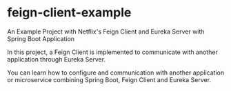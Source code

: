 # feign-client-example
An Example Project with Netflix's Feign Client and Eureka Server with Spring Boot Application

In this project, a Feign Client is implemented to communicate with another application through Eureka Server.

You can learn how to configure and communication with another application or microservice combining Spring Boot, Feign Client and Eureka Server.
